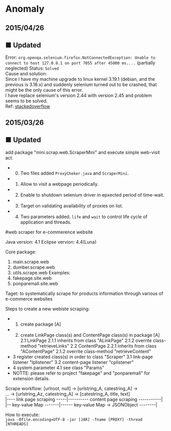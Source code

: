 Anomaly
========

## 2015/04/26

## ■ Updated
Error: `org.openqa.selenium.firefox.NotConnectedException: Unable to connect to host 127.0.0.1 on port 7055 after 45000 ms....` (partially neglected)
Status: `Solved`  
Cause and solution:  
Since I have my machine upgrade to linux kernel 3.19.1 (debian, and the previous is 3.18.x) and suddenly selenium turned out to be crashed, that might be the only cause of this error.  
I have replace selenium's version 2.44 with version 2.45 and problem seems to be solved.  
Ref: [stackedoverflow](http://stackoverflow.com/questions/12588082/webdriver-unable-to-connect-to-host-127-0-0-1-on-port-7055-after-45000-ms)

## 2015/03/26

## ■ Updated
add package "mini.scrap.web.ScraperMini" and execute simple web-visit act.
- 0. Two files added `ProxyCheker.java` and `ScraperMini`.
- 1. Allow to visit a webpage periodically.
- 2. Enable to shutdown selenium driver in epxected period of time-wait.
- 3. Target on validating availability of proxies on list.
- 4. Two parameters added. `life` and `wait` to control life cycle of application and threads.

#web scraper for e-commerence website

Java version: 4.1
Eclipse vervion: 4.4(Luna)

Core package:
  1. main.scrape.web
  2. dumber.scrape.web
  3. utils.scrape.web
Examples: 
  1. fakepage.site.web
  2. ponparemall.site.web

Taget: to systematically scrape for products information through various of e-commerce websites

Steps to create a new webiste scraping:
 - 1. create package [A]
 - 2. create LinkPage class(s) and ContentPage class(s) in package [A]
   2.1 LinkPage
   2.1.1 inherits from class "ALinkPage"
   2.1.2 overrite class-method "retrieveLinks"
   2.2 ContentPage
   2.2.1 inherits from class "AContentPage"
   2.1.2 overrite class-method "retrieveContent"
 - 3 register created class(s) in order to class "Scraper"
   3.1 link-page listener "lplistener"
   3.2 content-page listener "cplistener"
 - 4 system parameter
   4.1 see class "Params"
 - NOTTE: please refer to project "fakepage" and "ponparemall" for extension details.


Scrape workflow:
  [urlroot, null] -> [urlstring_A, catestring_A] ->  
  ... -> [urlstring_Az, catestring_A]  -> [catestring_A, title, text]  
  |---- link page  scraping		-----|---------- content page scraping -----------|  
  |--       key-value Map   -------|------ key-value Map  -> JSONObject --------|


How to execute:  
`java -Dfile.encoding=UTF-8 -jar [JAR] -fname [PROXY] -thread [NTHREADS]`
